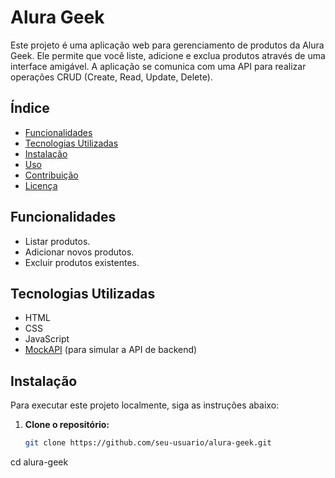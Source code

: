 # Alura Geek

Este projeto é uma aplicação web para gerenciamento de produtos da Alura Geek. Ele permite que você liste, adicione e exclua produtos através de uma interface amigável. A aplicação se comunica com uma API para realizar operações CRUD (Create, Read, Update, Delete).

## Índice

- [Funcionalidades](#funcionalidades)
- [Tecnologias Utilizadas](#tecnologias-utilizadas)
- [Instalação](#instalação)
- [Uso](#uso)
- [Contribuição](#contribuição)
- [Licença](#licença)

## Funcionalidades

- Listar produtos.
- Adicionar novos produtos.
- Excluir produtos existentes.

## Tecnologias Utilizadas

- HTML
- CSS
- JavaScript
- [MockAPI](https://mockapi.io/) (para simular a API de backend)

## Instalação

Para executar este projeto localmente, siga as instruções abaixo:

1. **Clone o repositório:**

   ```sh
   git clone https://github.com/seu-usuario/alura-geek.git
cd alura-geek
